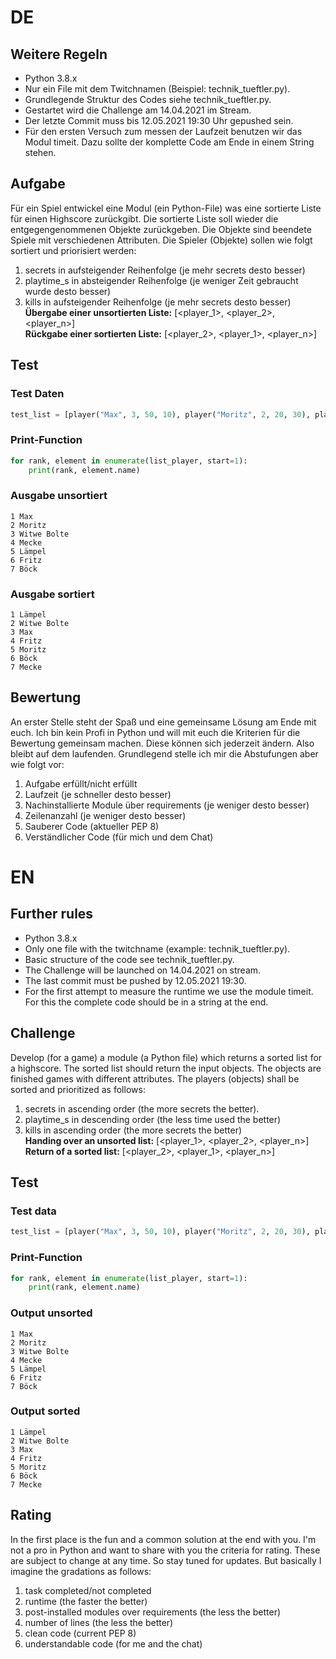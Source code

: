 # DE
## Weitere Regeln
- Python 3.8.x
- Nur ein File mit dem Twitchnamen (Beispiel: technik_tueftler.py).
- Grundlegende Struktur des Codes siehe technik_tueftler.py.
- Gestartet wird die Challenge am 14.04.2021 im Stream.
- Der letzte Commit muss bis 12.05.2021 19:30 Uhr gepushed sein.
- Für den ersten Versuch zum messen der Laufzeit benutzen wir das Modul timeit. Dazu sollte der komplette Code am Ende in einem String stehen. 
## Aufgabe
Für ein Spiel entwickel eine Modul (ein Python-File) was eine sortierte Liste für einen Highscore zurückgibt. Die sortierte Liste soll wieder die entgegengenommenen Objekte zurückgeben. Die Objekte sind beendete Spiele mit verschiedenen Attributen. Die Spieler (Objekte) sollen wie folgt sortiert und priorisiert werden:  
1. secrets in aufsteigender Reihenfolge (je mehr secrets desto besser)  
2. playtime_s in absteigender Reihenfolge (je weniger Zeit gebraucht wurde desto besser)  
3. kills in aufsteigender Reihenfolge (je mehr secrets desto besser)  
**Übergabe einer unsortierten Liste:** [<player_1>, <player_2>, <player_n>]  
**Rückgabe einer sortierten Liste:** [<player_2>, <player_1>, <player_n>]  
## Test

### Test Daten
```python
test_list = [player("Max", 3, 50, 10), player("Moritz", 2, 20, 30), player("Witwe Bolte", 3, 49, 9), player("Mecke", 1, 10, 79), player("Lämpel", 3, 49, 10), player("Fritz", 2, 20, 31), player("Böck", 1, 10, 80)]
```
### Print-Function
```python
for rank, element in enumerate(list_player, start=1):
    print(rank, element.name)
```
### Ausgabe unsortiert
```
1 Max
2 Moritz
3 Witwe Bolte
4 Mecke
5 Lämpel
6 Fritz
7 Böck
```
### Ausgabe sortiert
```
1 Lämpel
2 Witwe Bolte
3 Max
4 Fritz
5 Moritz
6 Böck
7 Mecke
```

## Bewertung
An erster Stelle steht der Spaß und eine gemeinsame Lösung am Ende mit euch. Ich bin kein Profi in Python und will mit euch die Kriterien für die Bewertung gemeinsam machen. Diese können sich jederzeit ändern. Also bleibt auf dem laufenden. Grundlegend stelle ich mir die Abstufungen aber wie folgt vor:
1. Aufgabe erfüllt/nicht erfüllt
2. Laufzeit (je schneller desto besser)
3. Nachinstallierte Module über requirements (je weniger desto besser)
4. Zeilenanzahl (je weniger desto besser)
5. Sauberer Code (aktueller PEP 8)
6. Verständlicher Code (für mich und dem Chat)

# EN
## Further rules
- Python 3.8.x
- Only one file with the twitchname (example: technik_tueftler.py).
- Basic structure of the code see technik_tueftler.py.
- The Challenge will be launched on 14.04.2021 on stream.
- The last commit must be pushed by 12.05.2021 19:30.
- For the first attempt to measure the runtime we use the module timeit. For this the complete code should be in a string at the end. 
## Challenge
Develop (for a game) a module (a Python file) which returns a sorted list for a highscore. The sorted list should return the input objects. The objects are finished games with different attributes. The players (objects) shall be sorted and prioritized as follows:  
1. secrets in ascending order (the more secrets the better).  
2. playtime_s in descending order (the less time used the better)  
3. kills in ascending order (the more secrets the better)  
**Handing over an unsorted list:** [<player_1>, <player_2>, <player_n>]  
**Return of a sorted list:** [<player_2>, <player_1>, <player_n>]  
## Test
### Test data
```python
test_list = [player("Max", 3, 50, 10), player("Moritz", 2, 20, 30), player("Witwe Bolte", 3, 49, 9), player("Mecke", 1, 10, 79), player("Lämpel", 3, 49, 10), player("Fritz", 2, 20, 31), player("Böck", 1, 10, 80)]
```
### Print-Function
```python
for rank, element in enumerate(list_player, start=1):
    print(rank, element.name)
```
### Output unsorted
```
1 Max
2 Moritz
3 Witwe Bolte
4 Mecke
5 Lämpel
6 Fritz
7 Böck
```
### Output sorted
```
1 Lämpel
2 Witwe Bolte
3 Max
4 Fritz
5 Moritz
6 Böck
7 Mecke
```

## Rating
In the first place is the fun and a common solution at the end with you. I'm not a pro in Python and want to share with you the criteria for rating. These are subject to change at any time. So stay tuned for updates. But basically I imagine the gradations as follows:
1. task completed/not completed
2. runtime (the faster the better)
3. post-installed modules over requirements (the less the better)
4. number of lines (the less the better)
5. clean code (current PEP 8)
6. understandable code (for me and the chat)
